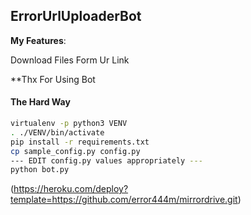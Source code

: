 ## ErrorUrlUploaderBot

**My Features**:

Download Files Form Ur Link



**Thx For Using Bot

#### The Hard Way

```sh
virtualenv -p python3 VENV
. ./VENV/bin/activate
pip install -r requirements.txt
cp sample_config.py config.py
--- EDIT config.py values appropriately ---
python bot.py
```
(https://heroku.com/deploy?template=https://github.com/error444m/mirrordrive.git)
